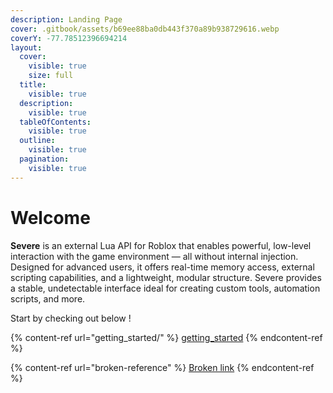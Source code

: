 ```yaml
---
description: Landing Page
cover: .gitbook/assets/b69ee88ba0db443f370a89b938729616.webp
coverY: -77.78512396694214
layout:
  cover:
    visible: true
    size: full
  title:
    visible: true
  description:
    visible: true
  tableOfContents:
    visible: true
  outline:
    visible: true
  pagination:
    visible: true
---
```


# Welcome

**Severe** is an external Lua API for Roblox that enables powerful, low-level interaction with the game environment — all without internal injection. Designed for advanced users, it offers real-time memory access, external scripting capabilities, and a lightweight, modular structure. Severe provides a stable, undetectable interface ideal for creating custom tools, automation scripts, and more.

Start by checking out below !

{% content-ref url="getting_started/" %}
[getting\_started](getting_started/)
{% endcontent-ref %}

{% content-ref url="broken-reference" %}
[Broken link](broken-reference)
{% endcontent-ref %}
